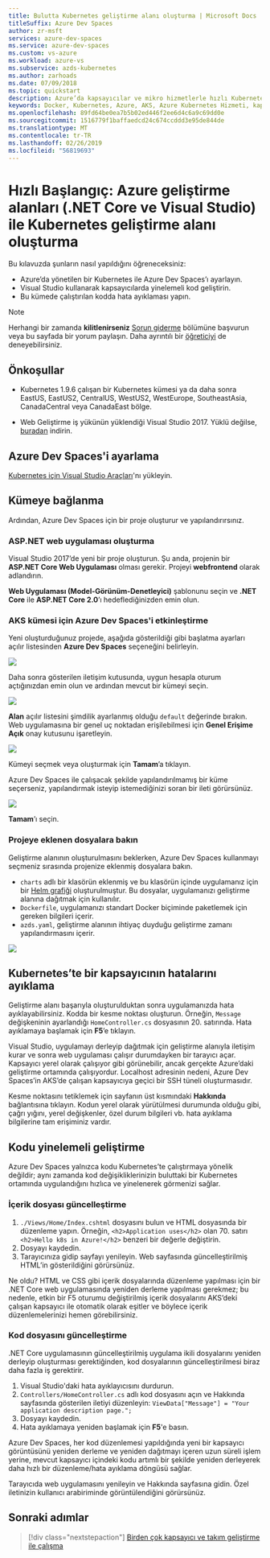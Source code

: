 ```yaml
---
title: Bulutta Kubernetes geliştirme alanı oluşturma | Microsoft Docs
titleSuffix: Azure Dev Spaces
author: zr-msft
services: azure-dev-spaces
ms.service: azure-dev-spaces
ms.custom: vs-azure
ms.workload: azure-vs
ms.subservice: azds-kubernetes
ms.author: zarhoads
ms.date: 07/09/2018
ms.topic: quickstart
description: Azure’da kapsayıcılar ve mikro hizmetlerle hızlı Kubernetes geliştirme
keywords: Docker, Kubernetes, Azure, AKS, Azure Kubernetes Hizmeti, kapsayıcılar
ms.openlocfilehash: 89fd64be0ea7b5b02ed446f2ee6d4c6a9c69dd0e
ms.sourcegitcommit: 1516779f1baffaedcd24c674ccddd3e95de844de
ms.translationtype: MT
ms.contentlocale: tr-TR
ms.lasthandoff: 02/26/2019
ms.locfileid: "56819693"
---
```

# <a name="quickstart-create-a-kubernetes-dev-space-with-azure-dev-spaces-net-core-and-visual-studio"></a>Hızlı Başlangıç: Azure geliştirme alanları (.NET Core ve Visual Studio) ile Kubernetes geliştirme alanı oluşturma

Bu kılavuzda şunların nasıl yapıldığını öğreneceksiniz:

- Azure’da yönetilen bir Kubernetes ile Azure Dev Spaces’ı ayarlayın.
- Visual Studio kullanarak kapsayıcılarda yinelemeli kod geliştirin.
- Bu kümede çalıştırılan kodda hata ayıklaması yapın.

> [!Note]
> Herhangi bir zamanda **kilitlenirseniz** [Sorun giderme](troubleshooting.md) bölümüne başvurun veya bu sayfada bir yorum paylaşın. Daha ayrıntılı bir [öğreticiyi](get-started-netcore-visualstudio.md) de deneyebilirsiniz.

## <a name="prerequisites"></a>Önkoşullar

- Kubernetes 1.9.6 çalışan bir Kubernetes kümesi ya da daha sonra EastUS, EastUS2, CentralUS, WestUS2, WestEurope, SoutheastAsia, CanadaCentral veya CanadaEast bölge.

- Web Geliştirme iş yükünün yüklendiği Visual Studio 2017. Yüklü değilse, [buradan](https://aka.ms/vsdownload?utm_source=mscom&utm_campaign=msdocs) indirin.

## <a name="set-up-azure-dev-spaces"></a>Azure Dev Spaces'i ayarlama

[Kubernetes için Visual Studio Araçları](https://aka.ms/get-vsk8stools)'nı yükleyin.

## <a name="connect-to-a-cluster"></a>Kümeye bağlanma

Ardından, Azure Dev Spaces için bir proje oluşturur ve yapılandırırsınız.

### <a name="create-an-aspnet-web-app"></a>ASP.NET web uygulaması oluşturma

Visual Studio 2017’de yeni bir proje oluşturun. Şu anda, projenin bir **ASP.NET Core Web Uygulaması** olması gerekir. Projeyi **webfrontend** olarak adlandırın.

**Web Uygulaması (Model-Görünüm-Denetleyici)** şablonunu seçin ve **.NET Core** ile **ASP.NET Core 2.0**’ı hedeflediğinizden emin olun.

### <a name="enable-dev-spaces-for-an-aks-cluster"></a>AKS kümesi için Azure Dev Spaces'i etkinleştirme

Yeni oluşturduğunuz projede, aşağıda gösterildiği gibi başlatma ayarları açılır listesinden **Azure Dev Spaces** seçeneğini belirleyin.

![](media/get-started-netcore-visualstudio/LaunchSettings.png)

Daha sonra gösterilen iletişim kutusunda, uygun hesapla oturum açtığınızdan emin olun ve ardından mevcut bir kümeyi seçin.

![](media/get-started-netcore-visualstudio/Azure-Dev-Spaces-Dialog.png)

**Alan** açılır listesini şimdilik ayarlanmış olduğu `default` değerinde bırakın. Web uygulamasına bir genel uç noktadan erişilebilmesi için **Genel Erişime Açık** onay kutusunu işaretleyin.

![](media/get-started-netcore-visualstudio/Azure-Dev-Spaces-Dialog2.png)

Kümeyi seçmek veya oluşturmak için **Tamam**’a tıklayın.

Azure Dev Spaces ile çalışacak şekilde yapılandırılmamış bir küme seçerseniz, yapılandırmak isteyip istemediğinizi soran bir ileti görürsünüz.

![](media/get-started-netcore-visualstudio/Add-Azure-Dev-Spaces-Resource.png)

**Tamam**’ı seçin. 

### <a name="look-at-the-files-added-to-project"></a>Projeye eklenen dosyalara bakın
Geliştirme alanının oluşturulmasını beklerken, Azure Dev Spaces kullanmayı seçmeniz sırasında projenize eklenmiş dosyalara bakın.

- `charts` adlı bir klasörün eklenmiş ve bu klasörün içinde uygulamanız için bir [Helm grafiği](https://docs.helm.sh) oluşturulmuştur. Bu dosyalar, uygulamanızı geliştirme alanına dağıtmak için kullanılır.
- `Dockerfile`, uygulamanızı standart Docker biçiminde paketlemek için gereken bilgileri içerir.
- `azds.yaml`, geliştirme alanının ihtiyaç duyduğu geliştirme zamanı yapılandırmasını içerir.

![](media/get-started-netcore-visualstudio/ProjectFiles.png)

## <a name="debug-a-container-in-kubernetes"></a>Kubernetes’te bir kapsayıcının hatalarını ayıklama
Geliştirme alanı başarıyla oluşturulduktan sonra uygulamanızda hata ayıklayabilirsiniz. Kodda bir kesme noktası oluşturun. Örneğin, `Message` değişkeninin ayarlandığı `HomeController.cs` dosyasının 20. satırında. Hata ayıklamaya başlamak için **F5**’e tıklayın. 

Visual Studio, uygulamayı derleyip dağıtmak için geliştirme alanıyla iletişim kurar ve sonra web uygulaması çalışır durumdayken bir tarayıcı açar. Kapsayıcı yerel olarak çalışıyor gibi görünebilir, ancak gerçekte Azure’daki geliştirme ortamında çalışıyordur. Localhost adresinin nedeni, Azure Dev Spaces’in AKS’de çalışan kapsayıcıya geçici bir SSH tüneli oluşturmasıdır.

Kesme noktasını tetiklemek için sayfanın üst kısmındaki **Hakkında** bağlantısına tıklayın. Kodun yerel olarak yürütülmesi durumunda olduğu gibi, çağrı yığını, yerel değişkenler, özel durum bilgileri vb. hata ayıklama bilgilerine tam erişiminiz vardır.


## <a name="iteratively-develop-code"></a>Kodu yinelemeli geliştirme

Azure Dev Spaces yalnızca kodu Kubernetes’te çalıştırmaya yönelik değildir; aynı zamanda kod değişikliklerinizin buluttaki bir Kubernetes ortamında uygulandığını hızlıca ve yinelenerek görmenizi sağlar.

### <a name="update-a-content-file"></a>İçerik dosyası güncelleştirme
1. `./Views/Home/Index.cshtml` dosyasını bulun ve HTML dosyasında bir düzenleme yapın. Örneğin, `<h2>Application uses</h2>` olan 70. satırı `<h2>Hello k8s in Azure!</h2>` benzeri bir değerle değiştirin.
1. Dosyayı kaydedin.
1. Tarayıcınıza gidip sayfayı yenileyin. Web sayfasında güncelleştirilmiş HTML’in gösterildiğini görürsünüz.

Ne oldu? HTML ve CSS gibi içerik dosyalarında düzenleme yapılması için bir .NET Core web uygulamasında yeniden derleme yapılması gerekmez; bu nedenle, etkin bir F5 oturumu değiştirilmiş içerik dosyalarını AKS’deki çalışan kapsayıcı ile otomatik olarak eşitler ve böylece içerik düzenlemelerinizi hemen görebilirsiniz.

### <a name="update-a-code-file"></a>Kod dosyasını güncelleştirme
.NET Core uygulamasının güncelleştirilmiş uygulama ikili dosyalarını yeniden derleyip oluşturması gerektiğinden, kod dosyalarının güncelleştirilmesi biraz daha fazla iş gerektirir.

1. Visual Studio'daki hata ayıklayıcısını durdurun.
1. `Controllers/HomeController.cs` adlı kod dosyasını açın ve Hakkında sayfasında gösterilen iletiyi düzenleyin: `ViewData["Message"] = "Your application description page.";`
1. Dosyayı kaydedin.
1. Hata ayıklamaya yeniden başlamak için **F5**'e basın. 

Azure Dev Spaces, her kod düzenlemesi yapıldığında yeni bir kapsayıcı görüntüsünü yeniden derleme ve yeniden dağıtmayı içeren uzun süreli işlem yerine, mevcut kapsayıcı içindeki kodu artımlı bir şekilde yeniden derleyerek daha hızlı bir düzenleme/hata ayıklama döngüsü sağlar.

Tarayıcıda web uygulamasını yenileyin ve Hakkında sayfasına gidin. Özel iletinizin kullanıcı arabiriminde görüntülendiğini görürsünüz.


## <a name="next-steps"></a>Sonraki adımlar

> [!div class="nextstepaction"]
> [Birden çok kapsayıcı ve takım geliştirme ile çalışma](multi-service-netcore-visualstudio.md)
